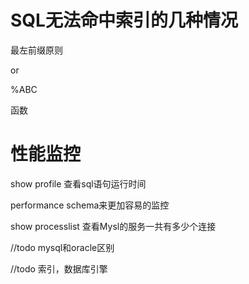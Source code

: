 



# SQL无法命中索引的几种情况

最左前缀原则

or 

%ABC

函数

# 性能监控

show profile 查看sql语句运行时间

performance schema来更加容易的监控

show processlist 查看Mysl的服务一共有多少个连接







//todo mysql和oracle区别

//todo 索引，数据库引擎